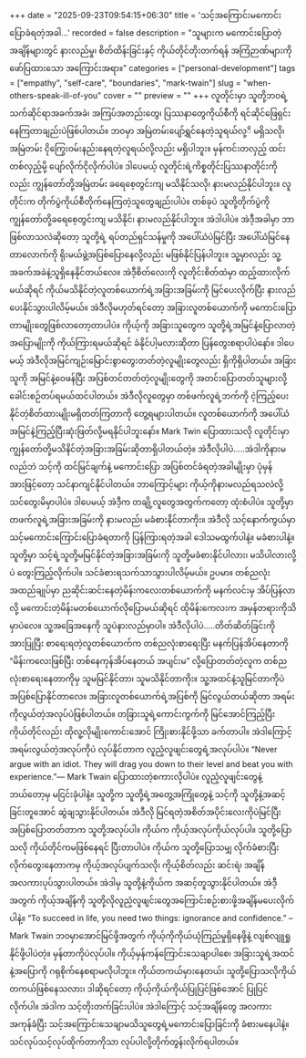 +++
date = "2025-09-23T09:54:15+06:30"
title = 'သင့်အကြောင်းမကောင်းပြောခံရတဲ့အခါ…'
recorded = false
description = "သူများက မကောင်းပြောတဲ့အချိန်များတွင် နားလည်မှု၊ စိတ်ထိန်းခြင်းနှင့် ကိုယ်တိုင်တိုးတက်ရန် အကြံဉာဏ်များကို ဖော်ပြထားသော အကြောင်းအရာ။"
categories = ["personal-development"]
tags = ["empathy", "self-care", "boundaries", "mark-twain"]
slug = "when-others-speak-ill-of-you"
cover = ""
preview = ""
+++
လူတိုင်းမှာ သူတို့ဘဝရဲ့ သက်ဆိုင်ရာအခက်အခဲ၊ အကြပ်အတည်းတွေ၊ ပြဿနာတွေကိုယ်စီကို ရင်ဆိုင်ဖြေရှင်းနေကြတာချည်းပဲဖြစ်ပါတယ်။ ဘဝမှာ အမြဲတမ်းပျော်ရွှင်နေတဲ့သူရယ်လု့ိ မရှိသလို၊ အမြဲတမ်း ငိုကြွေးဝမ်းနည်းနေရတဲ့လူရယ်လို့လည်း မရှိပါဘူး။ မှန်ကင်းတလှည့် ထင်းတစ်လှည့်မို့ ပျော်လိုက်ငိုလိုက်ပါပဲ။ ဒါပေမယ့် လူတိုင်းရဲ့ကိစ္စတိုင်းပြဿနာတိုင်းကိုလည်း ကျွန်တော်တို့အမြဲတမ်း ခရေစေ့တွင်းကျ မသိနိုင်သလို၊ နားမလည်နိုင်ပါဘူး။ လူတိုင်းက တိုက်ပွဲကိုယ်စီတိုက်နေကြတဲ့သူတွေချည်းပါပဲ။ တစ်ခုပဲ သူတို့တိုက်ပွဲကို ကျွန်တော်တို့ခရေစေ့တွင်းကျ မသိနိုင်၊ နားမလည်နိုင်ပါဘူး။ အဲဒါပါပဲ။
အဲဒီ့အခါမှာ ဘာဖြစ်လာသလဲဆိုတော့ သူတို့ရဲ့ ရပ်တည်ရှင်သန်မှုကို အပေါ်ယံပဲမြင်ပြီး အပေါ်ယံမြင်နေတာလောက်ကို ရိုးမယ်ဖွဲ့အပြစ်ပြောနေလို့လည်း မဖြစ်နိုင်ပြန်ပါဘူး။ သူ့မှာလည်း သူ့အခက်အခဲနဲ့သူရှိနေနိုင်တယ်လေ။
အဲဒီ့စိတ်လေးကို လူတိုင်းစိတ်ထဲမှာ ထည့်ထားလိုက်မယ်ဆိုရင် ကိုယ်မသိနိုင်တဲ့လူတစ်ယောက်ရဲ့အခြားအခြမ်းကို မြင်ပေးလိုက်ပြီး နားလည်ပေးနိုင်သွားပါလိမ့်မယ်။ အဲဒီလိုမဟုတ်ရင်တော့ အခြားလူတစ်ယောက်ကို မကောင်းပြောတာမျိုးတွေဖြစ်လာတော့တာပါပဲ။ ကိုယ့်ကို အခြားသူတွေက သူတို့ရဲ့အမြင်နဲ့ပြောလာတဲ့အပြောမျိုးကို ကိုယ်ကြားရမယ်ဆိုရင် ခံနိုင်ပါ့မလားဆိုတာ ပြန်တွေးစရာပါပဲနော်။ ဒါပေမယ့် အဲဒီလိုအမြင်ကျဉ်းမြောင်းစွာတွေးတတ်တဲ့လူမျိုးတွေလည်း ရှိကိုရှိပါတယ်။ အခြားသူကို အမြင်နဲ့ဝေဖန်ပြီး အပြစ်တင်တတ်တဲ့လူမျိုးတွေကို အတင်းပြောတတ်သူများလို့ ခေါင်းစဉ်တပ်ရမယ်ထင်ပါတယ်။ အဲဒီလိုလူတွေမှာ တစ်ဖက်လူရဲ့ဘက်ကို ငဲ့ကြည့်ပေးနိုင်တဲ့စိတ်ထားမျိုးမရှိတတ်ကြတာကို တွေ့ရများပါတယ်။ လူတစ်ယောက်ကို အပေါ်ယံအမြင်နဲ့ကြည့်ပြီးဆုံးဖြတ်လို့မရနိုင်ပါဘူးနော်။ Mark Twin ပြောထားသလို လူတိုင်းမှာ ကျွန်တော်တို့မသိနိင်တဲ့အခြားအခြမ်းဆိုတာရှိပါတယ်တဲ့။ အဲဒီလိုပါပဲ…..အဲဒါကိုနားမလည်ဘဲ သင့်ကို ထင်မြင်ချက်နဲ့ မကောင်းပြော အပြစ်တင်ခံရတဲ့အခါမျိုးမှာ ပုံမှန်အားဖြင့်တော့ သင်နာကျင်နိုင်ပါတယ်။ ဘာကြောင့်များ ကိုယ့်ကိုနားမလည်ရသလဲလို့ သင်တွေးမိမှာပါပဲ။ ဒါပေမယ့် အဲဒီ့က တချို့လူတွေအတွက်ကတော့ ထုံးစံပါပဲ။ သူတို့မှာ တဖက်လူရဲ့အခြားအခြမ်းကို နားမလည်၊ မခံစားနိုင်တာကိုး။ အဲဒီလို သင့်နောက်ကွယ်မှာ သင့်မကောင်းကြောင်းပြောခံရတာကို ပြန်ကြားရတဲ့အခါ ဒေါသမထွက်ပါနဲ့။ မခံစားပါနဲ့။ သူတို့မှာ သင့်ရဲ့သူတို့မမြင်နိုင်တဲ့အခြားအခြမ်းကို သူတို့မခံစားနိုင်ပါလား၊ မသိပါလားလို့ပဲ တွေးကြည့်လိုက်ပါ။ သင်ခံစားရသက်သာသွားပါလိမ့်မယ်။ ဥပမာ။ တစ်ညလုံး အထည်ချုပ်မှာ ညဆိုင်းဆင်းနေတဲ့မိန်းကလေးတစ်ယောက်ကို မနက်လင်းမှ အိပ်ပြန်လာလို့ မကောင်းတဲ့မိန်းမတစ်ယောက်လိုပြောမယ်ဆိုရင် ထိုမိန်းကေလးက အမှန်တရားကိုသိမှာပဲလေ။ သူ့အခြေအနေကို သူပဲနားလည်မှာပါ။ အဲဒီလိုပါပဲ…..တိတ်ဆိတ်ခြင်းကို အားပြုပြီး စာရေးရတဲ့လူတစ်ယောက်က တစ်ညလုံးစာရေးပြီး မနက်ပြန်အိပ်နေတာကို “မိန်းကလေးဖြစ်ပြီး တစ်နေကုန်အိပ်နေတယ် အပျင်းမ” လို့ပြောတတ်တဲ့လူက တစ်ညလုံးစာရေးနေတာကိုမှ သူမမြင်နိုင်တာ၊ သူမသိနိုင်တာကိုး။ သူ့အထင်နဲ့သူမြင်တာကိုပဲ အပြစ်ပြောနိုင်တာလေ။ အခြားလူတစ်ယောက်ရဲ့အပြစ်ကို မြင်လွယ်တယ်ဆိုတာ အရမ်းကိုလွယ်တဲ့အလုပ်ပဲဖြစ်ပါတယ်။ တခြားသူရဲ့ကောင်းကွက်ကို မြင်အောင်ကြည့်ပြီး ကိုယ်တိုင်လည်း ထိုလူ့လိုမျိုးကောင်းအောင် ကြိုးစားနိုင်ဖို့သာ ခက်တာပါ။ အဲဒါကြောင့် အရမ်းလွယ်တဲ့အလုပ်ကိုပဲ လုပ်နိုင်တာက လူညံ့လူဖျင်းတွေရဲ့အလုပ်ပါပဲ။
“Never argue with an idiot. They will drag you down to their level and beat you with experience.”― Mark Twain ပြောထားတဲ့စကားလိုပါပဲ။ လူညံ့လူဖျင်းတွေနဲ့ ဘယ်တော့မှ မငြင်းခုံပါနဲ့။ သူတို့က သူတို့ရဲ့အတွေ့အကြုံတွေနဲ့ သင့်ကို သူတို့နဲ့အဆင့်ခြင်းတူအောင် ဆွဲချသွားနိုင်ပါတယ်။ အဲဒီလို မြင်ရတဲ့အစိတ်အပိုင်းလေးကိုပဲမြင်ပြီး အပြစ်ပြောတတ်တာက သူတို့အလုပ်ပါ။ ကိုယ်က ကိုယ့်အလုပ်ကိုယ်လုပ်ပါ။ သူတို့ပြောသလို ကိုယ်တိုင်ကမဖြစ်နေရင် ပြီးတာပါပဲ။ ကိုယ်က သူတို့ပြောသမျှ လိုက်ခံစားပြီး လိုက်တွေးနေတာကမှ ကိုယ့်အလုပ်ပျက်သလို၊ ကိုယ့်စိတ်လည်း ဆင်းရဲ၊ အချိန်အလကားပုပ်သွားပါတယ်။ အဲဒါမှ သူတို့နဲ့ကိုယ်က အဆင့်တူသွားနိုင်ပါတယ်။ အဲဒီ့အတွက် ကိုယ့်အချိန်ကို သူတို့လိုလူညံ့လူဖျင်းတွေအကြောင်းစဉ်းစားဖို့အချိန်မပေးလိုက်ပါနဲ့။
“To succeed in life, you need two things: ignorance and confidence.” – Mark Twain ဘဝမှာအောင်မြင်ဖို့အတွက် ကိုယ့်ကိုကိုယ်ယုံကြည်မှုရှိနေဖို့နဲ့ လျစ်လျူရှုနိုင်ဖို့ပါပဲတဲ့။ မှန်တာကိုပဲလုပ်ပါ။ ကိုယ့်မှန်ကန်ကြောင်းသေချာပါစေ၊ အခြားသူရဲ့အထင်နဲ့အပြောကို ဂရုစိုက်နေစရာမလိုပါဘူး။ ကိုယ်တကယ်မှားနေတယ်၊ သူတို့ပြောသလိုကိုယ်တကယ်ဖြစ်နေသလား၊ ဒါဆိုရင်တော့ ကိုယ့်ကိုယ်ကိုယ်ပြုပြင်ဖြစ်အောင် ပြုပြင်လိုက်ပါ။ အဲဒါက သင့်တိုးတက်ခြင်းပါပဲ။ အဲဒါကြောင့် သင့်အချိန်တွေ အလကားအကုန်ခံပြီး သင့်အကြောင်းသေချာမသိသူတွေရဲ့မကောင်းပြောခြင်းကို ခံစားမနေပါနဲ့။ သင်လုပ်သင့်လုပ်ထိုက်တာကိုသာ လုပ်ပါလို့တိုက်တွန်းလိုက်ရပါတယ်။ 